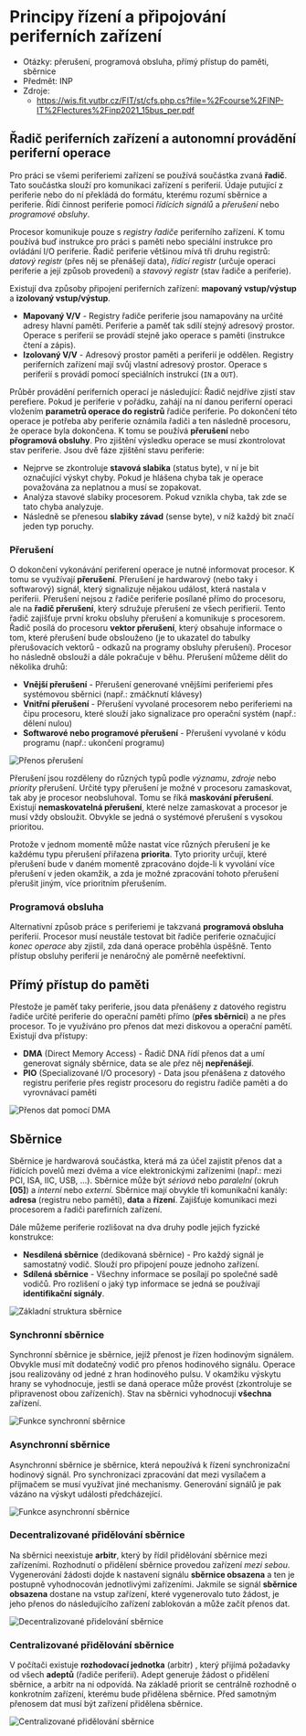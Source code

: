 # Principy řízení a připojování periferních zařízení
- Otázky: přerušení, programová obsluha, přímý přístup do paměti, sběrnice
- Předmět: INP
- Zdroje:
    - https://wis.fit.vutbr.cz/FIT/st/cfs.php.cs?file=%2Fcourse%2FINP-IT%2Flectures%2Finp2021_15bus_per.pdf

## Řadič periferních zařízení a autonomní provádění periferní operace
Pro práci se všemi periferiemi zařízení se používá součástka zvaná __řadič__. Tato součástka slouží pro komunikaci zařízení s periferií. Údaje putující z periferie nebo do ní překládá do formátu, kterému rozumí sběrnice a periferie. Řídí činnost periferie pomocí _řídících signálů_ a _přerušení_ nebo _programové obsluhy_.

Procesor komunikuje pouze s _registry řadiče_ periferního zařízení. K tomu používá buď instrukce pro práci s paměti nebo speciální instrukce pro ovládání I/O periferie. Řadič periferie většinou mívá tři druhu registrů: _datový registr_ (přes něj se přenášejí data), _řídící registr_ (určuje operaci periferie a její způsob provedení) a _stavový registr_ (stav řadiče a periferie).

Existují dva způsoby připojení periferních zařízení: __mapovaný vstup/výstup__ a __izolovaný vstup/výstup__.
- __Mapovaný V/V__ - Registry řadiče periferie jsou namapovány na určité adresy hlavní paměti. Periferie a paměť tak sdílí stejný adresový prostor. Operace s periferií se provádí stejně jako operace s paměti (instrukce čtení a zápis).
- __Izolovaný V/V__ - Adresový prostor paměti a periferií je oddělen. Registry periferních zařízení mají svůj vlastní adresový prostor. Operace s periferií s provádí pomocí speciálních instrukcí (`IN` a `OUT`).

Průběr provádění periferních operací je následující: Řadič nejdříve zjistí stav perefiere. Pokud je periferie v pořádku, zahájí na ní danou periferní operaci vložením __parametrů operace do registrů__ řadiče periferie. Po dokončení této operace je potřeba aby periferie oznámila řadiči a ten následně procesoru, že operace byla dokončena. K tomu se používá __přerušení__ nebo __přogramová obsluhy__. Pro zjištění výsledku operace se musí zkontrolovat stav periferie. Jsou dvě fáze zjištění stavu periferie:
- Nejprve se zkontroluje __stavová slabika__ (status byte), v ní je bit označující výskyt chyby. Pokud je hlášena chyba tak je operace považována za neplatnou a musí se zopakovat.
- Analýza stavové slabiky procesorem. Pokud vznikla chyba, tak zde se tato chyba analyzuje.
- Následně se přenesou __slabiky závad__ (sense byte), v níž každý bit značí jeden typ poruchy.

### Přerušení
O dokončení vykonávání periferení operace je nutné informovat procesor. K tomu se využívají __přerušení__. Přerušení je hardwarový (nebo taky i softwarový) signál, který signalizuje nějakou událost, která nastala v periferii. Přerušení nejsou z řadiče periferie posílané přímo do procesoru, ale na __řadič přerušení__, který sdružuje přerušení ze všech perifierií. Tento řadič zajišťuje první kroku obsluhy přerušení a komunikuje s procesorem. Řadič posílá do procesoru __vektor přerušení__, který obsahuje informace o tom, které přerušení bude obslouženo (je to ukazatel do tabulky přerušovacích vektorů - odkazů na programy obsluhy přerušení). Procesor ho následně obslouží a dále pokračuje v běhu. Přerušení můžeme dělit do několika druhů:
- __Vnější přerušení__ - Přerušení generované vnějšími periferiemi přes systémovou sběrnici (např.: zmáčknutí klávesy)
- __Vnitřní přerušení__ - Přerušení vyvolané procesorem nebo periferiemi na čipu procesoru, které slouží jako signalizace pro operační systém (např.: dělení nulou)
- __Softwarové nebo programové přerušení__ - Přerušení vyvolané v kódu programu (např.: ukončení programu)

![Přenos přerušení](/Images/06/prenos_preruseni.png)

Přerušení jsou rozděleny do různých typů podle _významu_, _zdroje_ nebo _priority_ přerušení. Určité typy přerušení je možné v procesoru zamaskovat, tak aby je procesor neobsluhoval. Tomu se říká __maskování přerušení__. Existují __nemaskovatelná přerušení__, které nelze zamaskovat a procesor je musí vždy obsloužit. Obvykle se jedná o systémové přerušení s vysokou prioritou.

Protože v jednom momentě může nastat více různých přerušení je ke každému typu přerušení přiřazena __priorita__. Tyto priority určují, které přerušení bude v daném momentě zpracováno dojde-li k vyvolání více přerušení v jeden okamžik, a zda je možné zpracování tohoto přerušení přerušit jiným, více prioritním přerušením.

### Programová obsluha
Alternativní způsob práce s periferiemi je takzvaná __programová obsluha__ periferií. Procesor musí neustále testovat bit řadiče periferie označující _konec operace_ aby zjistil, zda daná operace proběhla úspěšně. Tento přístup obsluhy periferií je nenáročný ale poměrně neefektivní.

## Přímý přístup do paměti
Přestože je paměť taky periferie, jsou data přenášeny z datového registru řadiče určité periferie do operační paměti přímo (__přes sběrnici__) a ne přes procesor. To je využíváno pro přenos dat mezi diskovou a operační pamětí. Existují dva přístupy:
- __DMA__ (Direct Memory Access) - Řadič DNA řídí přenos dat a umí generovat signály sběrnice, data se ale přez něj __nepřenášejí__.
- __PIO__ (Specializované I/O procesory) - Data jsou přenášena z datového registru periferie přes registr procesoru do registru řadiče paměti a do vyrovnávací paměti

![Přenos dat pomocí DMA](/Images/06/pamet_prenos_dma.png)

## Sběrnice
Sběrnice je hardwarová součástka, která má za účel zajistit přenos dat a řídících povelů mezi dvěma a více elektronickými zařízeními (např.: mezi PCI, ISA, IIC, USB, ...). Sběrnice může být _sériová_ nebo _paralelní_ (okruh __[05]__) a _interní_ nebo _externí_. Sběrnice mají obvykle tři komunikační kanály: __adresa__ (registru nebo paměti), __data__ a __řízení__. Zajišťuje komunikaci mezi procesorem a řadiči parefirních zařízení.

Dále můžeme periferie rozlišovat na dva druhy podle jejich fyzické konstrukce:
- __Nesdílená sběrnice__ (dedikovaná sběrnice) - Pro každý signál je samostatný vodič. Slouží pro připojení pouze jednoho zařízení.
- __Sdílená sběrnice__ - Všechny informace se posílají po společné sadě vodičů. Pro rozlišení o jaký typ informace se jedná se používají __identifikační signály__.

![Základní struktura sběrnice](/Images/06/sbernice_struktura.png)

### Synchronní sběrnice
Synchronní sběrnice je sběrnice, jejíž přenost je řízen hodinovým signálem. Obvykle musí mít dodatečný vodič pro přenos hodinového signálu. Operace jsou realizovány od jedné z hran hodinového pulsu. V okamžiku výskytu hrany se vyhodnocuje, jestli se daná operace může provést (zkontroluje se připravenost obou zařízeních). Stav na sběrnici vyhodnocují __všechna__ zařízení.

![Funkce synchronní sběrnice](/Images/06/synchronni_sbernice.png)

### Asynchronní sběrnice
Asynchronní sběrnice je sběrnice, která nepoužívá k řízení synchronizační hodinový signál. Pro synchronizaci zpracování dat mezi vysílačem a příjmačem se musí využívat jiné mechanismy. Generování signálů je pak vázáno na výskyt události předcházející.

![Funkce asynchronní sběrnice](/Images/06/asynchronni_sbernice.png)

### Decentralizované přidělování sběrnice
Na sběrnici neexistuje __arbitr__, který by řídil přidělování sběrnice mezi zařízeními. Rozhodnutí o přidělení sběrnice provedou zařízení _mezi sebou_. Vygenerování žádosti dojde k nastavení signálu __sběrnice obsazena__ a ten je postupně vyhodnocován jednotlivými zařízeními. Jakmile se signál __sběrnice obsazena__ dostane na vstup zařízení, které vygenerovalo tuto žádost, je jeho přenos do následujícího zařízení zablokován a může začít přenos dat.

![Decentralizované přidelování sběrnice](/Images/06/decentralizovana_sbernice.png)

### Centralizované přidělování sběrnice
V počítači existuje __rozhodovací jednotka__ (arbitr) , který přijímá požadavky od všech __adeptů__ (řadiče periferií). Adept generuje žádost o přidělení sběrnice, a arbitr na ni odpovídá. Na základě priorit se centrálně rozhodně o konkrotním zařízení, kterému bude přidělena sběrnice. Před samotným přenosem dat musí být zařízení přidělena sběrnice.

![Centralizované přidělování sběrnice](/Images/06/centalizovana_sbernice.png)
